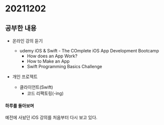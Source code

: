 # 20211202

## 공부한 내용
+ 온라인 강의 듣기
  - udemy iOS & Swift - The COmplete iOS App Development Bootcamp
    * How does an App Work?
    * How to Make an App
    * Swift Programming Basics Challenge

+ 개인 프로젝트
  - 클라이언트(Swift)
    * 코드 리팩토링(-ing)

#### 하루를 돌아보며
예전에 사놨던 iOS 강의를 처음부터 다시 보고 있다.
